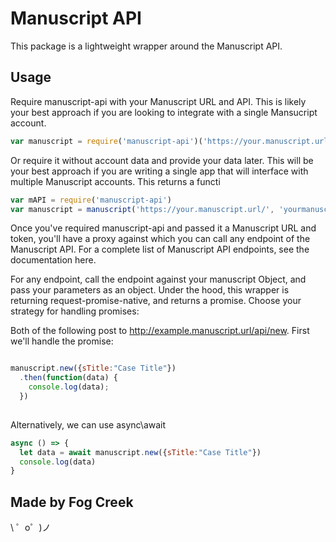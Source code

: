 # Manuscript API

This package is a lightweight wrapper around the Manuscript API.  


## Usage

Require manuscript-api with your Manuscript URL and API.  This is likely your best approach if you are looking to integrate with a single Mansucript account. 
  
```javascript
var manuscript = require('manuscript-api')('https://your.manuscript.url/', 'yourmanuscripttoken');
```

Or require it without account data and provide your data later.  This will be your best approach if you are writing a single app that will interface with multiple Manuscript accounts.  This returns a functi

```javascript
var mAPI = require('manuscript-api')
var manuscript = manuscript('https://your.manuscript.url/', 'yourmanuscripttoken');
```

Once you've required manuscript-api and passed it a Manuscript URL and token,
you'll have a proxy against which you can call any endpoint of the Manuscript 
API.  For a complete list of Manuscript API endpoints, see the documentation here.

For any endpoint, call the endpoint against your manuscript Object, and pass your parameters as an object.  Under the hood, this wrapper is returning request-promise-native, and returns a promise.  Choose your strategy for handling promises:

Both of the following post to http://example.manuscript.url/api/new.  First we'll handle the promise:

```javascript

manuscript.new({sTitle:"Case Title"})
  .then(function(data) {
    console.log(data);
  })
  
```

Alternatively, we can use async\await

```javascript
async () => {
  let data = await manuscript.new({sTitle:"Case Title"})
  console.log(data)
}

```

Made by Fog Creek
-----------------

\ ゜o゜)ノ
